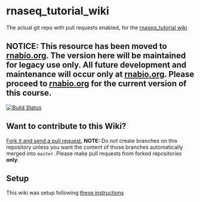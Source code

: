 # rnaseq_tutorial_wiki
The actual git repo with pull requests enabled, for the [rnaseq_tutorial wiki](https://github.com/griffithlab/rnaseq_tutorial/wiki)

## NOTICE: This resource has been moved to [rnabio.org](https://rnabio.org). The version here will be maintained for legacy use only. All future development and maintenance will occur only at [rnabio.org](https://rnabio.org). Please proceed to [rnabio.org](https://rnabio.org) for the current version of this course.

[![Build Status](https://travis-ci.org/griffithlab/rnaseq_tutorial_wiki.svg?branch=master)](https://travis-ci.org/griffithlab/rnaseq_tutorial_wiki)

## Want to contribute to this Wiki?

[Fork it and send a pull request.](https://github.com/griffithlab/rnaseq_tutorial_wiki.git)
**NOTE:** Do *not* create branches on this repository unless you want the content of those branches automatically merged into `master`. Please make pull requests from forked repositories **only**.

## Setup
This wiki was setup following [these instructions](http://www.growingwiththeweb.com/2016/07/enabling-pull-requests-on-github-wikis.html)

